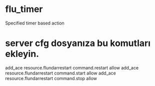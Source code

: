 # flu_timer

Specified timer based action


# server cfg dosyanıza bu komutları ekleyin.


 add_ace resource.flundarrestart command.restart allow
 add_ace resource.flundarrestart command.start allow
 add_ace resource.flundarrestart command.stop allow
